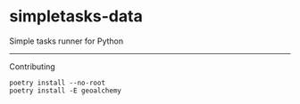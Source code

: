 # simpletasks-data

Simple tasks runner for Python


----
Contributing

```
poetry install --no-root
poetry install -E geoalchemy
```